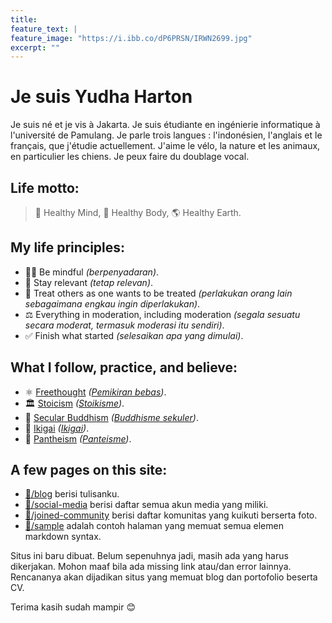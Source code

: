 ```yaml
---
title:
feature_text: |
feature_image: "https://i.ibb.co/dP6PRSN/IRWN2699.jpg"
excerpt: ""
---
```


# Je suis Yudha Harton

Je suis né et je vis à Jakarta. Je suis étudiante en ingénierie informatique à l'université de Pamulang. Je parle trois langues : l'indonésien, l'anglais et le français, que j'étudie actuellement. J'aime le vélo, la nature et les animaux, en particulier les chiens. Je peux faire du doublage vocal.

## Life motto:
> 🧠 Healthy Mind, 💪 Healthy Body, 🌎 Healthy Earth.

## My life principles:
- 🧘‍♂️ Be mindful _(berpenyadaran)_.
- 🔗 Stay relevant _(tetap relevan)_.
- 🤝 Treat others as one wants to be treated _(perlakukan orang lain sebagaimana engkau ingin diperlakukan)_.
- ⚖️ Everything in moderation, including moderation _(segala sesuatu secara moderat, termasuk moderasi itu sendiri)_.
- ✅ Finish what started _(selesaikan apa yang dimulai)_.

## What I follow, practice, and believe:
- ⚛️ [Freethought](https://en.wikipedia.org/wiki/Freethought) _([Pemikiran bebas](https://id.wikipedia.org/wiki/Pemikiran_bebas))_.
- 🏛️ [Stoicism](https://en.wikipedia.org/wiki/Stoicism) _([Stoikisme](https://id.wikipedia.org/wiki/Stoikisme))_.
- 🪷 [Secular Buddhism](https://en.wikipedia.org/wiki/Secular_Buddhism) _([Buddhisme sekuler](https://id.wikipedia.org/wiki/Buddhisme_sekuler))_.
- 💮 [Ikigai](https://en.wikipedia.org/wiki/Ikigai) _([Ikigai](https://id.wikipedia.org/wiki/Ikigai))_.
- 🌌 [Pantheism](https://en.wikipedia.org/wiki/Pantheism) _([Panteisme](https://id.wikipedia.org/wiki/Panteisme))_.

## A few pages on this site:
- [📝/blog](/blog) berisi tulisanku.
- [📲/social-media](/social-media) berisi daftar semua akun media yang miliki.
- [🙌/joined-community](/joined-community) berisi daftar komunitas yang kuikuti berserta foto.
- [📄/sample](/sample) adalah contoh halaman yang memuat semua elemen markdown syntax.

Situs ini baru dibuat. Belum sepenuhnya jadi, masih ada yang harus dikerjakan. Mohon maaf bila ada missing link atau/dan error lainnya. Rencananya akan dijadikan situs yang memuat blog dan portofolio beserta CV.

Terima kasih sudah mampir 😊

